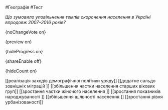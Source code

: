 #Географія #Тест

*Що зумовило уповільнення темпів скорочення населення в Україні впродовж 2007–2016 років?*

{noChangeVote on}

{preview on}

{hideProgress on}

{shareEnable off}

{hideCount on}

[[реалізація заходів демографічної політики уряду]]
[[додатне сальдо зовнішніх міграцій ]]
[[збільшення частки населення старших вікових груп]]
[[зростання частки жіночого населення ]]
[[зростання показників народжуваності ]]
[[збільшення щільності населення ]]
[[зростання рівня урбанізованості]]
